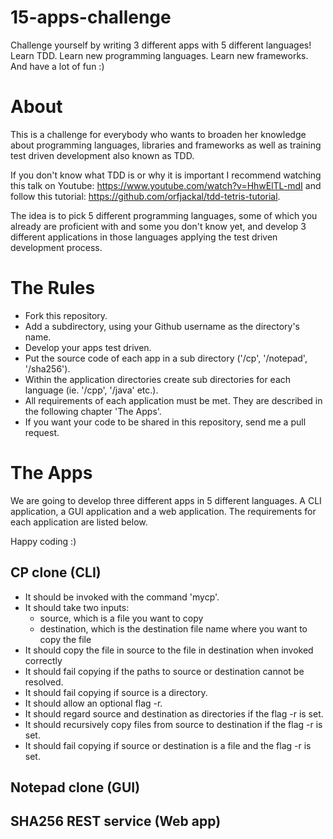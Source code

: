 15-apps-challenge
=================

Challenge yourself by writing 3 different apps with 5 different languages! Learn TDD. Learn new programming languages. Learn new frameworks. And have a lot of fun :)

About
=====

This is a challenge for everybody who wants to broaden her knowledge about
programming languages, libraries and frameworks as well as training test driven
development also known as TDD.

If you don't know what TDD is or why it is important I recommend watching this
talk on Youtube: https://www.youtube.com/watch?v=HhwElTL-mdI and follow this
tutorial: https://github.com/orfjackal/tdd-tetris-tutorial.

The idea is to pick 5 different programming languages, some of which you
already are proficient with and some you don't know yet, and develop 3
different applications in those languages applying the test driven development
process.

The Rules
=========

- Fork this repository.
- Add a subdirectory, using your Github username as the directory's name.
- Develop your apps test driven.
- Put the source code of each app in a sub directory ('/cp', '/notepad',
  '/sha256').
- Within the application directories create sub directories for each language
  (ie. '/cpp', '/java' etc.).
- All requirements of each application must be met. They are described in the
  following chapter 'The Apps'.
- If you want your code to be shared in this repository, send me a pull request.

The Apps
========

We are going to develop three different apps in 5 different languages. A CLI
application, a GUI application and a web application. The requirements for each
application are listed below.

Happy coding :)

CP clone (CLI)
--------------

- It should be invoked with the command 'mycp'.
- It should take two inputs:
  - source, which is a file you want to copy
  - destination, which is the destination file name where you want to copy the
    file
- It should copy the file in source to the file in destination when invoked
  correctly
- It should fail copying if the paths to source or destination cannot be
  resolved.
- It should fail copying if source is a directory.
- It should allow an optional flag -r.
- It should regard source and destination as directories if the flag -r is set.
- It should recursively copy files from source to destination if the flag -r is
  set.
- It should fail copying if source or destination is a file and the flag -r is set.

Notepad clone (GUI)
-------------------

SHA256 REST service (Web app)
-----------------------------

